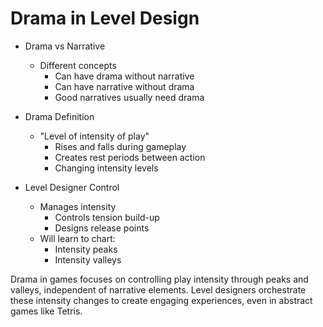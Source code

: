 # Drama in Level Design

* Drama vs Narrative
   - Different concepts
       * Can have drama without narrative
       * Can have narrative without drama
       * Good narratives usually need drama

* Drama Definition
   - "Level of intensity of play"
       * Rises and falls during gameplay
       * Creates rest periods between action
       * Changing intensity levels

* Level Designer Control
   - Manages intensity
       * Controls tension build-up
       * Designs release points
   - Will learn to chart:
       * Intensity peaks
       * Intensity valleys

Drama in games focuses on controlling play intensity through peaks and valleys, independent of narrative elements. Level designers orchestrate these intensity changes to create engaging experiences, even in abstract games like Tetris.